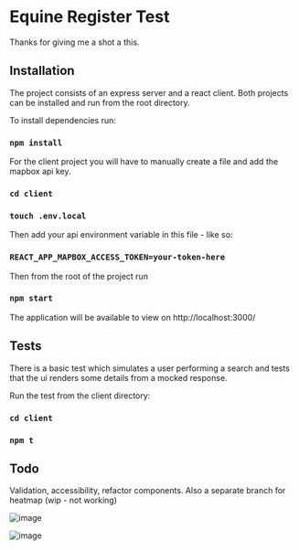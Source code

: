 # Equine Register Test

Thanks for giving me a shot a this.

## Installation

The project consists of an express server and a react client. Both projects can be installed and run from the root directory.

To install dependencies run:

### `npm install`

For the client project you will have to manually create a file and add the mapbox api key.

### `cd client`

### `touch .env.local`

Then add your api environment variable in this file - like so:

### `REACT_APP_MAPBOX_ACCESS_TOKEN=your-token-here`

Then from the root of the project run

### `npm start`

The application will be available to view on http://localhost:3000/

## Tests

There is a basic test which simulates a user performing a search and tests that the ui renders some details from a mocked response.

Run the test from the client directory:

### `cd client`

### `npm t`

## Todo

Validation, accessibility, refactor components. Also a separate branch for heatmap (wip - not working)

![image](https://user-images.githubusercontent.com/17351828/125252450-4c982580-e2f0-11eb-9dc3-238774f717f2.png)

![image](https://user-images.githubusercontent.com/17351828/125254386-51f66f80-e2f2-11eb-8559-876101d2d9dc.png)

